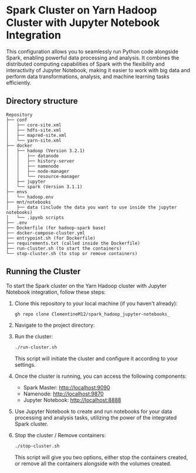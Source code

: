 # Spark Cluster on Yarn Hadoop Cluster with Jupyter Notebook Integration

This configuration allows you to seamlessly run Python code alongside Spark, enabling powerful data processing and analysis. It combines the distributed computing capabilities 
of Spark with the flexibility and interactivity of Jupyter Notebook, making it easier to work with big data and perform data transformations, analysis, and machine learning tasks efficiently.

## Directory structure
```
Repository
├── conf
│   ├── core-site.xml
│   ├── hdfs-site.xml
│   ├── mapred-site.xml
│   └── yarn-site.xml
├── docker
│   ├── hadoop (Version 3.2.1)
│   │   ├── datanode
│   │   ├── history-server
│   │   ├── namenode
│   │   ├── node-manager
│   │   └── resource-manager
│   ├── jupyter
│   └── spark (Version 3.1.1)
├── envs
│   └── hadoop.env
├── mnt/notebooks
│   ├── data (include the data you want to use inside the jupyter notebooks)
│   └── .ipynb scripts 
├── .env
├── Dockerfile (for hadoop-spark base)
├── docker-compose-cluster.yml
├── entrypoint.sh (for Dockerfile)
├── requirements.txt (called inside the Dockerfile)
├── run-cluster.sh (to start the containers)
└── stop-cluster.sh (to stop or remove containers)
```
## Running the Cluster

To start the Spark cluster on the Yarn Hadoop cluster with Jupyter Notebook integration, follow these steps:

1. Clone this repository to your local machine (if you haven't already):

    ```bash
    gh repo clone ClementineM12/spark_hadoop_jupyter-notebooks_
    ```

2. Navigate to the project directory:

3. Run the cluster:

    ```bash
    ./run-cluster.sh
    ```

   This script will initiate the cluster and configure it according to your settings.

4. Once the cluster is running, you can access the following components:

   - Spark Master: [http://localhost:9090](http://localhost:9090)
   - Namenode: [http://localhost:9870](http://localhost:9870)
   - Jupyter Notebook: [http://localhost:8888](http://localhost:8888)

5. Use Jupyter Notebook to create and run notebooks for your data processing and analysis tasks, utilizing the power of the integrated Spark cluster.

6. Stop the cluster / Remove containers:

    ```bash
    ./stop-cluster.sh
    ```

   This script will give you two options, either stop the containers created, or remove all the containers alongside with the volumes created.





